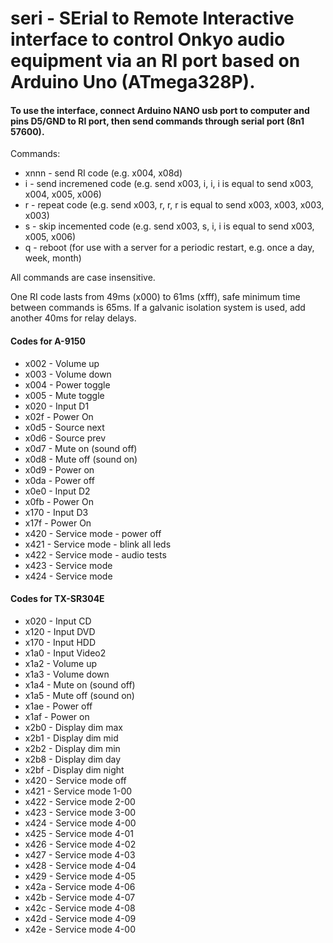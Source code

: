 # seri - SErial to Remote Interactive interface to control Onkyo audio equipment via an RI port based on Arduino Uno (ATmega328P).

#### To use the interface, connect Arduino NANO usb port to computer and pins D5/GND to RI port, then send commands through serial port (8n1 57600).

Commands:

- xnnn - send RI code (e.g. x004, x08d)
- i - send incremened code (e.g. send x003, i, i, i is equal to send x003, x004, x005, x006)
- r - repeat code (e.g. send x003, r, r, r is equal to send x003, x003, x003, x003)
- s - skip incemented code (e.g. send x003, s, i, i is equal to send x003, x005, x006)
- q - reboot (for use with a server for a periodic restart, e.g. once a day, week, month)

All commands are case insensitive.

One RI code lasts from 49ms (x000) to 61ms (xfff), safe minimum time between commands is 65ms. If a galvanic isolation system is used, add another 40ms for relay delays.

#### Codes for A-9150
- x002 - Volume up
- x003 - Volume down
- x004 - Power toggle
- x005 - Mute toggle
- x020 - Input D1
- x02f - Power On
- x0d5 - Source next
- x0d6 - Source prev
- x0d7 - Mute on (sound off)
- x0d8 - Mute off (sound on)
- x0d9 - Power on
- x0da - Power off
- x0e0 - Input D2
- x0fb - Power On
- x170 - Input D3
- x17f - Power On
- x420 - Service mode - power off
- x421 - Service mode - blink all leds
- x422 - Service mode - audio tests
- x423 - Service mode
- x424 - Service mode

#### Codes for TX-SR304E
- x020 - Input CD
- x120 - Input DVD
- x170 - Input HDD
- x1a0 - Input Video2
- x1a2 - Volume up
- x1a3 - Volume down
- x1a4 - Mute on (sound off)
- x1a5 - Mute off (sound on)
- x1ae - Power off
- x1af - Power on
- x2b0 - Display dim max
- x2b1 - Display dim mid
- x2b2 - Display dim min
- x2b8 - Display dim day
- x2bf - Display dim night
- x420 - Service mode off
- x421 - Service mode 1-00
- x422 - Service mode 2-00
- x423 - Service mode 3-00
- x424 - Service mode 4-00
- x425 - Service mode 4-01
- x426 - Service mode 4-02
- x427 - Service mode 4-03
- x428 - Service mode 4-04
- x429 - Service mode 4-05
- x42a - Service mode 4-06
- x42b - Service mode 4-07
- x42c - Service mode 4-08
- x42d - Service mode 4-09
- x42e - Service mode 4-00
